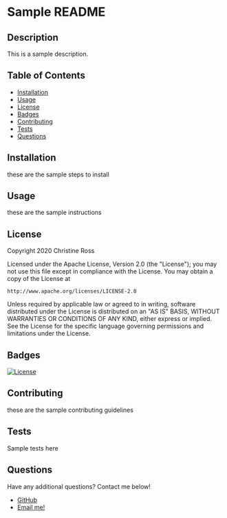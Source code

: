 # Sample README

## Description 
    
This is a sample description.
    
    
## Table of Contents
    
    
    
* [Installation](#installation)
* [Usage](#usage)
* [License](#license)
* [Badges](#badges)
* [Contributing](#contributing)
* [Tests](#tests)
* [Questions](#questions)
    
## Installation
    
these are the sample steps to install
    
    
## Usage 
    
these are the sample instructions 
    
## License
    
Copyright 2020 Christine Ross

Licensed under the Apache License, Version 2.0 (the "License");
you may not use this file except in compliance with the License.
You may obtain a copy of the License at
        
    http://www.apache.org/licenses/LICENSE-2.0
        
Unless required by applicable law or agreed to in writing, software
distributed under the License is distributed on an "AS IS" BASIS,
WITHOUT WARRANTIES OR CONDITIONS OF ANY KIND, either express or implied.
See the License for the specific language governing permissions and
limitations under the License.
    
## Badges
    
[![License](https://img.shields.io/badge/License-Apache%202.0-blue.svg)](https://opensource.org/licenses/Apache-2.0)
    
## Contributing
    
these are the sample contributing guidelines
    
## Tests
    
Sample tests here

## Questions

Have any additional questions? Contact me below!

* [GitHub](https://github.com/christ-ine)
* [Email me!](mailto:christinejoyross@gmail.com)